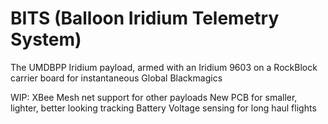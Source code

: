 # BITS (Balloon Iridium Telemetry System)
The UMDBPP Iridium payload, armed with an Iridium 9603 on a RockBlock carrier board for instantaneous Global Blackmagics

WIP: XBee Mesh net support for other payloads
     New PCB for smaller, lighter, better looking tracking
     Battery Voltage sensing for long haul flights
